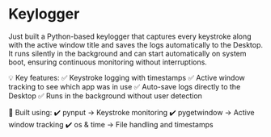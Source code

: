 # Keylogger
Just built a Python-based keylogger that captures every keystroke along with the active window title and saves the logs automatically to the Desktop. It runs silently in the background and can start automatically on system boot, ensuring continuous monitoring without interruptions.

💡 Key features:
✅ Keystroke logging with timestamps
✅ Active window tracking to see which app was in use
✅ Auto-save logs directly to the Desktop
✅ Runs in the background without user detection

🔹 Built using:
✔️ pynput → Keystroke monitoring
✔️ pygetwindow → Active window tracking
✔️ os & time → File handling and timestamps
